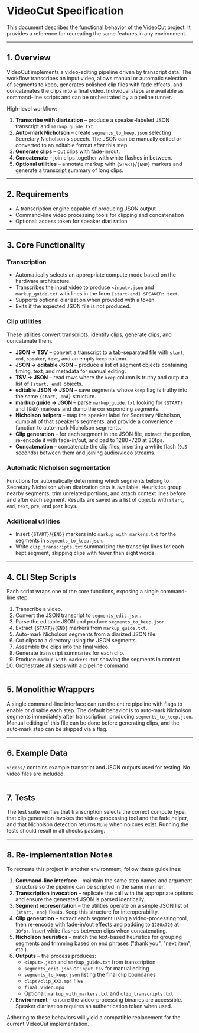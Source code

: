 # VideoCut Specification

This document describes the functional behavior of the VideoCut project. It provides a reference for recreating the same features in any environment.

---

## 1. Overview

VideoCut implements a video-editing pipeline driven by transcript data. The workflow transcribes an input video, allows manual or automatic selection of segments to keep, generates polished clip files with fade effects, and concatenates the clips into a final video. Individual steps are available as command-line scripts and can be orchestrated by a pipeline runner.

High-level workflow:

1. **Transcribe with diarization** – produce a speaker-labeled JSON transcript and `markup_guide.txt`.
2. **Auto-mark Nicholson** – create `segments_to_keep.json` selecting Secretary Nicholson's speech. The JSON can be manually edited or converted to an editable format after this step.
3. **Generate clips** – cut clips with fade-in/out.
4. **Concatenate** – join clips together with white flashes in between.
5. **Optional utilities** – annotate markup with `{START}`/`{END}` markers and generate a transcript summary of long clips.

---

## 2. Requirements

- A transcription engine capable of producing JSON output
- Command-line video processing tools for clipping and concatenation
- Optional: access token for speaker diarization

---

## 3. Core Functionality

### Transcription

- Automatically selects an appropriate compute mode based on the hardware architecture.
- Transcribes the input video to produce `<input>.json` and `markup_guide.txt` with lines in the form `[start-end] SPEAKER: text`.
- Supports optional diarization when provided with a token.
- Exits if the expected JSON file is not produced.

### Clip utilities

These utilities convert transcripts, identify clips, generate clips, and concatenate them.

- **JSON → TSV** – convert a transcript to a tab-separated file with `start`, `end`, `speaker`, `text`, and an empty `keep` column.
- **JSON → editable JSON** – produce a list of segment objects containing timing, text, and metadata for manual editing.
- **TSV → JSON** – read rows where the `keep` column is truthy and output a list of `{start, end}` objects.
- **editable JSON → JSON** – save segments whose `keep` flag is truthy into the same `{start, end}` structure.
- **markup guide → JSON** – parse `markup_guide.txt` looking for `{START}` and `{END}` markers and dump the corresponding segments.
- **Nicholson helpers** – map the speaker label for Secretary Nicholson, dump all of that speaker's segments, and provide a convenience function to auto-mark Nicholson segments.
- **Clip generation** – for each segment in the JSON file, extract the portion, re-encode it with fade-in/out, and pad to 1280×720 at 30fps.
- **Concatenation** – concatenate the clip files, inserting a white flash (`0.5` seconds) between them and joining audio/video streams.

### Automatic Nicholson segmentation

Functions for automatically determining which segments belong to Secretary Nicholson when diarization data is available. Heuristics group nearby segments, trim unrelated portions, and attach context lines before and after each segment. Results are saved as a list of objects with `start`, `end`, `text`, `pre`, and `post` keys.

### Additional utilities

- Insert `{START}`/`{END}` markers into `markup_with_markers.txt` for the segments in `segments_to_keep.json`.
- Write `clip_transcripts.txt` summarizing the transcript lines for each kept segment, skipping clips with fewer than eight words.

---

## 4. CLI Step Scripts

Each script wraps one of the core functions, exposing a single command-line step:

1. Transcribe a video.
2. Convert the JSON transcript to `segments_edit.json`.
3. Parse the editable JSON and produce `segments_to_keep.json`.
4. Extract `{START}`/`{END}` markers from `markup_guide.txt`.
5. Auto-mark Nicholson segments from a diarized JSON file.
6. Cut clips to a directory using the JSON segments.
7. Assemble the clips into the final video.
8. Generate transcript summaries for each clip.
9. Produce `markup_with_markers.txt` showing the segments in context.
10. Orchestrate all steps with a pipeline command.

---

## 5. Monolithic Wrappers

A single command-line interface can run the entire pipeline with flags to enable or disable each step. The default behavior is to auto‑mark Nicholson segments immediately after transcription, producing `segments_to_keep.json`. Manual editing of this file can be done before generating clips, and the auto‑mark step can be skipped via a flag.

---

## 6. Example Data

`videos/` contains example transcript and JSON outputs used for testing. No video files are included.

---

## 7. Tests

The test suite verifies that transcription selects the correct compute type, that clip generation invokes the video-processing tool and the fade helper, and that Nicholson detection returns `None` when no cues exist. Running the tests should result in all checks passing.

---

## 8. Re-implementation Notes

To recreate this project in another environment, follow these guidelines:

1. **Command-line interface** – maintain the same step names and argument structure so the pipeline can be scripted in the same manner.
2. **Transcription invocation** – replicate the call with the appropriate options and ensure the generated JSON is parsed identically.
3. **Segment representation** – the utilities operate on a simple JSON list of `{start, end}` floats. Keep this structure for interoperability.
4. **Clip generation** – extract each segment using a video-processing tool, then re-encode with fade-in/out effects and padding to `1280x720` at `30fps`. Insert white flashes between clips when concatenating.
5. **Nicholson heuristics** – match the text-based heuristics for grouping segments and trimming based on end phrases ("thank you", "next item", etc.).
6. **Outputs** – the process produces:
   - `<input>.json` and `markup_guide.txt` from transcription
   - `segments_edit.json` or `input.tsv` for manual editing
   - `segments_to_keep.json` listing the final clip boundaries
   - `clips/clip_XXX.mp4` files
   - `final_video.mp4`
   - Optional: `markup_with_markers.txt` and `clip_transcripts.txt`
7. **Environment** – ensure the video-processing binaries are accessible. Speaker diarization requires an authentication token when used.

Adhering to these behaviors will yield a compatible replacement for the current VideoCut implementation.

